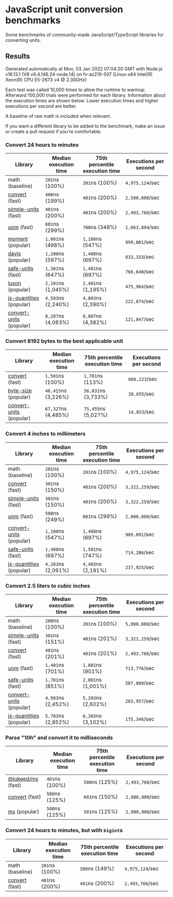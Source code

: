 # JavaScript unit conversion benchmarks

Some benchmarks of community-made JavaScript/TypeScript libraries for converting units.

## Results

<!-- beginblock(results) -->

Generated automatically at Mon, 03 Jan 2022 07:04:20 GMT with Node.js v16.13.1 (V8 v9.4.146.24-node.14) on fv-az219-507 (Linux-x64 Intel(R) Xeon(R) CPU E5-2673 v4 @ 2.30GHz)

Each test was called 10,000 times to allow the runtime to warmup.
Afterward 100,000 trials were performed for each library.
Information about the execution times are shown below.
Lower execution times and higher executions per second are better.

A baseline of raw math is included when relevant.

If you want a different library to be added to the benchmark, make an issue or create a pull request if you're comfortable.

### Convert 24 hours to minutes

| Library                                                            | Median execution time | 75th percentile execution time | Executions per second |
| ------------------------------------------------------------------ | --------------------- | ------------------------------ | --------------------- |
| math (baseline)                                                    | `201`ns (100%)        | `201`ns (100%)                 | `4,975,124`/sec       |
| [convert](https://npmjs.com/package/convert) (fast)                | `400`ns (199%)        | `401`ns (200%)                 | `2,500,000`/sec       |
| [simple-units](https://npmjs.com/package/simple-units) (fast)      | `401`ns (200%)        | `401`ns (200%)                 | `2,493,766`/sec       |
| [uom](https://npmjs.com/package/uom) (fast)                        | `601`ns (299%)        | `700`ns (348%)                 | `1,663,894`/sec       |
| [moment](https://npmjs.com/package/moment) (popular)               | `1,001`ns (498%)      | `1,100`ns (547%)               | `999,001`/sec         |
| [dayjs](https://npmjs.com/package/dayjs) (popular)                 | `1,200`ns (597%)      | `1,400`ns (697%)               | `833,333`/sec         |
| [safe-units](https://npmjs.com/package/safe-units) (fast)          | `1,301`ns (647%)      | `1,401`ns (697%)               | `768,640`/sec         |
| [luxon](https://npmjs.com/package/luxon) (popular)                 | `2,101`ns (1,045%)    | `2,401`ns (1,195%)             | `475,964`/sec         |
| [js-quantities](https://npmjs.com/package/js-quantities) (popular) | `4,503`ns (2,240%)    | `4,803`ns (2,390%)             | `222,074`/sec         |
| [convert-units](https://npmjs.com/package/convert-units) (popular) | `8,207`ns (4,083%)    | `8,807`ns (4,382%)             | `121,847`/sec         |

### Convert 8192 bytes to the best applicable unit

| Library                                                            | Median execution time | 75th percentile execution time | Executions per second |
| ------------------------------------------------------------------ | --------------------- | ------------------------------ | --------------------- |
| [convert](https://npmjs.com/package/convert) (fast)                | `1,501`ns (100%)      | `1,701`ns (113%)               | `666,223`/sec         |
| [byte-size](https://npmjs.com/package/byte-size) (popular)         | `48,415`ns (3,226%)   | `56,031`ns (3,733%)            | `20,655`/sec          |
| [convert-units](https://npmjs.com/package/convert-units) (popular) | `67,327`ns (4,485%)   | `75,455`ns (5,027%)            | `14,853`/sec          |

### Convert 4 inches to millimeters

| Library                                                            | Median execution time | 75th percentile execution time | Executions per second |
| ------------------------------------------------------------------ | --------------------- | ------------------------------ | --------------------- |
| math (baseline)                                                    | `201`ns (100%)        | `201`ns (100%)                 | `4,975,124`/sec       |
| [convert](https://npmjs.com/package/convert) (fast)                | `301`ns (150%)        | `401`ns (200%)                 | `3,322,259`/sec       |
| [simple-units](https://npmjs.com/package/simple-units) (fast)      | `301`ns (150%)        | `401`ns (200%)                 | `3,322,259`/sec       |
| [uom](https://npmjs.com/package/uom) (fast)                        | `500`ns (249%)        | `601`ns (299%)                 | `2,000,000`/sec       |
| [convert-units](https://npmjs.com/package/convert-units) (popular) | `1,100`ns (547%)      | `1,400`ns (697%)               | `909,091`/sec         |
| [safe-units](https://npmjs.com/package/safe-units) (fast)          | `1,400`ns (697%)      | `1,501`ns (747%)               | `714,286`/sec         |
| [js-quantities](https://npmjs.com/package/js-quantities) (popular) | `4,203`ns (2,091%)    | `4,403`ns (2,191%)             | `237,925`/sec         |

### Convert 2.5 liters to cubic inches

| Library                                                            | Median execution time | 75th percentile execution time | Executions per second |
| ------------------------------------------------------------------ | --------------------- | ------------------------------ | --------------------- |
| math (baseline)                                                    | `200`ns (100%)        | `201`ns (100%)                 | `5,000,000`/sec       |
| [simple-units](https://npmjs.com/package/simple-units) (fast)      | `301`ns (151%)        | `401`ns (201%)                 | `3,322,259`/sec       |
| [convert](https://npmjs.com/package/convert) (fast)                | `401`ns (201%)        | `401`ns (201%)                 | `2,493,766`/sec       |
| [uom](https://npmjs.com/package/uom) (fast)                        | `1,401`ns (701%)      | `1,801`ns (901%)               | `713,776`/sec         |
| [safe-units](https://npmjs.com/package/safe-units) (fast)          | `1,701`ns (851%)      | `2,001`ns (1,001%)             | `587,889`/sec         |
| [convert-units](https://npmjs.com/package/convert-units) (popular) | `4,903`ns (2,452%)    | `5,203`ns (2,602%)             | `203,957`/sec         |
| [js-quantities](https://npmjs.com/package/js-quantities) (popular) | `5,703`ns (2,852%)    | `6,203`ns (3,102%)             | `175,346`/sec         |

### Parse "10h" and convert it to milliseconds

| Library                                                   | Median execution time | 75th percentile execution time | Executions per second |
| --------------------------------------------------------- | --------------------- | ------------------------------ | --------------------- |
| [@lukeed/ms](https://npmjs.com/package/@lukeed/ms) (fast) | `401`ns (100%)        | `500`ns (125%)                 | `2,493,766`/sec       |
| [convert](https://npmjs.com/package/convert) (fast)       | `500`ns (125%)        | `601`ns (150%)                 | `2,000,000`/sec       |
| [ms](https://npmjs.com/package/ms) (popular)              | `500`ns (125%)        | `501`ns (125%)                 | `2,000,000`/sec       |

### Convert 24 hours to minutes, but with `bigint`s

| Library                                             | Median execution time | 75th percentile execution time | Executions per second |
| --------------------------------------------------- | --------------------- | ------------------------------ | --------------------- |
| math (baseline)                                     | `201`ns (100%)        | `300`ns (149%)                 | `4,975,124`/sec       |
| [convert](https://npmjs.com/package/convert) (fast) | `401`ns (200%)        | `401`ns (200%)                 | `2,493,766`/sec       |

<!-- endblock(results) -->
